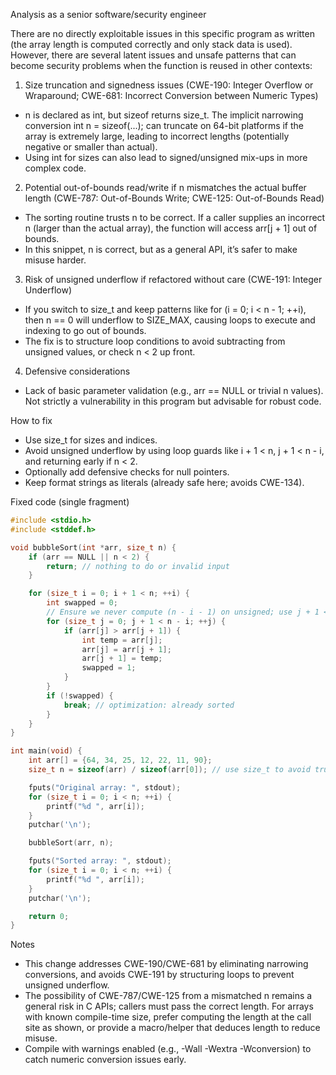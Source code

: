 Analysis as a senior software/security engineer

There are no directly exploitable issues in this specific program as written (the array length is computed correctly and only stack data is used). However, there are several latent issues and unsafe patterns that can become security problems when the function is reused in other contexts:

1) Size truncation and signedness issues (CWE-190: Integer Overflow or Wraparound; CWE-681: Incorrect Conversion between Numeric Types)
- n is declared as int, but sizeof returns size_t. The implicit narrowing conversion int n = sizeof(...); can truncate on 64-bit platforms if the array is extremely large, leading to incorrect lengths (potentially negative or smaller than actual).
- Using int for sizes can also lead to signed/unsigned mix-ups in more complex code.

2) Potential out-of-bounds read/write if n mismatches the actual buffer length (CWE-787: Out-of-Bounds Write; CWE-125: Out-of-Bounds Read)
- The sorting routine trusts n to be correct. If a caller supplies an incorrect n (larger than the actual array), the function will access arr[j + 1] out of bounds.
- In this snippet, n is correct, but as a general API, it’s safer to make misuse harder.

3) Risk of unsigned underflow if refactored without care (CWE-191: Integer Underflow)
- If you switch to size_t and keep patterns like for (i = 0; i < n - 1; ++i), then n == 0 will underflow to SIZE_MAX, causing loops to execute and indexing to go out of bounds.
- The fix is to structure loop conditions to avoid subtracting from unsigned values, or check n < 2 up front.

4) Defensive considerations
- Lack of basic parameter validation (e.g., arr == NULL or trivial n values). Not strictly a vulnerability in this program but advisable for robust code.

How to fix
- Use size_t for sizes and indices.
- Avoid unsigned underflow by using loop guards like i + 1 < n, j + 1 < n - i, and returning early if n < 2.
- Optionally add defensive checks for null pointers.
- Keep format strings as literals (already safe here; avoids CWE-134).

Fixed code (single fragment)

```c
#include <stdio.h>
#include <stddef.h>

void bubbleSort(int *arr, size_t n) {
    if (arr == NULL || n < 2) {
        return; // nothing to do or invalid input
    }

    for (size_t i = 0; i + 1 < n; ++i) {
        int swapped = 0;
        // Ensure we never compute (n - i - 1) on unsigned; use j + 1 < n - i
        for (size_t j = 0; j + 1 < n - i; ++j) {
            if (arr[j] > arr[j + 1]) {
                int temp = arr[j];
                arr[j] = arr[j + 1];
                arr[j + 1] = temp;
                swapped = 1;
            }
        }
        if (!swapped) {
            break; // optimization: already sorted
        }
    }
}

int main(void) {
    int arr[] = {64, 34, 25, 12, 22, 11, 90};
    size_t n = sizeof(arr) / sizeof(arr[0]); // use size_t to avoid truncation

    fputs("Original array: ", stdout);
    for (size_t i = 0; i < n; ++i) {
        printf("%d ", arr[i]);
    }
    putchar('\n');

    bubbleSort(arr, n);

    fputs("Sorted array: ", stdout);
    for (size_t i = 0; i < n; ++i) {
        printf("%d ", arr[i]);
    }
    putchar('\n');

    return 0;
}
```

Notes
- This change addresses CWE-190/CWE-681 by eliminating narrowing conversions, and avoids CWE-191 by structuring loops to prevent unsigned underflow.
- The possibility of CWE-787/CWE-125 from a mismatched n remains a general risk in C APIs; callers must pass the correct length. For arrays with known compile-time size, prefer computing the length at the call site as shown, or provide a macro/helper that deduces length to reduce misuse.
- Compile with warnings enabled (e.g., -Wall -Wextra -Wconversion) to catch numeric conversion issues early.